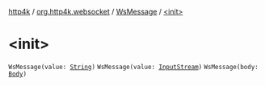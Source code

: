 [http4k](../../index.md) / [org.http4k.websocket](../index.md) / [WsMessage](index.md) / [&lt;init&gt;](./-init-.md)

# &lt;init&gt;

`WsMessage(value: `[`String`](https://kotlinlang.org/api/latest/jvm/stdlib/kotlin/-string/index.html)`)`
`WsMessage(value: `[`InputStream`](https://docs.oracle.com/javase/9/docs/api/java/io/InputStream.html)`)`
`WsMessage(body: `[`Body`](../../org.http4k.core/-body/index.md)`)`